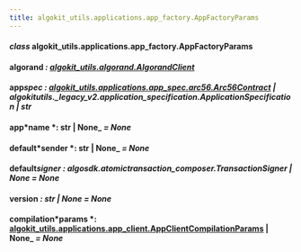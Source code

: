 ```yaml
---
title: algokit_utils.applications.app_factory.AppFactoryParams
---
```


#### _class_ algokit_utils.applications.app_factory.AppFactoryParams

#### algorand _: [algokit_utils.algorand.AlgorandClient](/reference/algokit-utils-py/api/algorand/algorandclient/#algokit_utils.algorand.AlgorandClient)_

#### app*spec *: [algokit_utils.applications.app_spec.arc56.Arc56Contract](/reference/algokit-utils-py/api/applications/app_spec/arc56/arc56contract/#algokit_utils.applications.app_spec.arc56.Arc56Contract) | algokit*utils.\_legacy_v2.application_specification.ApplicationSpecification | str*

#### app*name *: str | None\_ _= None_

#### default*sender *: str | None\_ _= None_

#### default*signer *: algosdk.atomic*transaction_composer.TransactionSigner | None* _= None_

#### version _: str | None_ _= None_

#### compilation*params *: [algokit_utils.applications.app_client.AppClientCompilationParams](/reference/algokit-utils-py/api/applications/app_client/appclientcompilationparams/#algokit_utils.applications.app_client.AppClientCompilationParams) | None\_ _= None_

